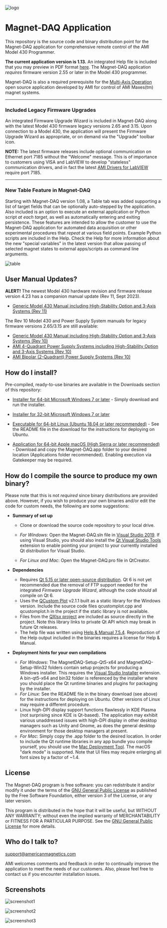 [logo]:http://www.americanmagnetics.com/images/header_r2_c1.jpg "AMI Logo"

![logo](http://www.americanmagnetics.com/images/header_r2_c1.jpg)

# Magnet-DAQ Application #

This repository is the source code and binary distribution point for the Magnet-DAQ application for comprehensive remote control of the AMI Model 430 Programmer.

**The current application version is 1.13.** An integrated Help file is included that you may preview in PDF format [here](https://bitbucket.org/americanmagneticsinc/magnet-daq/downloads/Magnet-DAQ-Help.pdf). The Magnet-DAQ application *requires* firmware version 2.55 or later in the Model 430 programmer. 

Magnet-DAQ is also a required prerequisite for the [Multi-Axis Operation](https://bitbucket.org/americanmagneticsinc/multi-axis-operation) open source application developed by AMI for control of AMI Maxes(tm) magnet systems.

------

### Included Legacy Firmware Upgrades ###

An integrated Firmware Upgrade Wizard is included in Magnet-DAQ along with the latest Model 430 firmware legacy versions 2.65 and 3.15. Upon connection to a Model 430, the application will present the Firmware Upgrade Wizard as appropriate, or on demand via the "Upgrade" toolbar icon.

**NOTE:** The latest firmware releases include optional communication on Ethernet port 7185 without the "Welcome" message. This is of importance to customers using VISA and LabVIEW to develop "stateless" communication drivers, and in fact the latest [AMI Drivers for LabVIEW](https://bitbucket.org/americanmagneticsinc/ami-drivers) require port 7185.

------

### New Table Feature in Magnet-DAQ

Starting with Magnet-DAQ version 1.08, a Table tab was added supporting a list of target fields that can be optionally auto-stepped by the application. Also included is an option to execute an external application or Python script *at each target*, as well as automatically entering and exiting persistence. These features are intended to allow the customer to use the Magnet-DAQ application for automated data acquisition or other experimental procedures that *repeat* at various field points. Example Python scripts are included in the Help. Check the Help for more information about the new "special variables" in the latest version that allow passing of selected magnet states to external apps/scripts as command line arguments.

![table](https://bitbucket.org/americanmagneticsinc/magnet-daq/raw/fd38e070b36eef59ecea22f000a22da181c272f8/help/images/screenshot4.png)



## User Manual Updates? ##

**ALERT!**  The newest Model 430 hardware revision and firmware release version 4.23 has a companion manual update (Rev 11, Sept 2023).

* [Generic Model 430 Manual including High-Stability Option and 3-Axis Systems (Rev 11)](https://bitbucket.org/americanmagneticsinc/magnet-daq/downloads/mn-430-rev11.pdf)

The Rev 10 Model 430 and Power Supply System manuals for legacy firmware versions 2.65/3.15 are still available:

* [Generic Model 430 Manual including High-Stability Option and 3-Axis Systems (Rev 10)](https://bitbucket.org/americanmagneticsinc/magnet-daq/downloads/mn-430-rev10.pdf)
* [AMI 4-Quadrant Power Supply Systems including High-Stability Option and 3-Axis Systems (Rev 10)](https://bitbucket.org/americanmagneticsinc/magnet-daq/downloads/mn-4QPS-rev10.pdf)
* [AMI Bipolar (2-Quadrant) Power Supply Systems (Rev 10)](https://bitbucket.org/americanmagneticsinc/magnet-daq/downloads/mn-Bipolar-rev10.pdf)

## How do I install? ##

Pre-compiled, ready-to-use binaries are available in the Downloads section of this repository:

* [Installer for 64-bit Microsoft Windows 7 or later](https://bitbucket.org/americanmagneticsinc/magnet-daq/downloads/MagnetDAQ-Setup.msi) - Simply download and run the installer.
* [Installer for 32-bit Microsoft Windows 7 or later](https://bitbucket.org/americanmagneticsinc/magnet-daq/downloads/MagnetDAQ-Setup-Win32.msi)

* [Executable for 64-bit Linux (Ubuntu 18.04 or later recommended)](https://bitbucket.org/americanmagneticsinc/magnet-daq/downloads/Magnet-DAQ.tar.gz) - See the README file in the download for the instructions for deploying on Ubuntu.
* [Application for 64-bit Apple macOS (High Sierra or later recommended)](https://bitbucket.org/americanmagneticsinc/magnet-daq/downloads/Magnet-DAQ.dmg) - Download and copy the Magnet-DAQ.app folder to your desired location (Applications folder recommended). Enabling execution via Gatekeeper may be required.

## How do I compile the source to produce my own binary? ##

Please note that this is not *required* since binary distributions are provided above. However, if you wish to produce your own binaries and/or edit the code for custom needs, the following are some suggestions:

* __Summary of set up__
	* Clone or download the source code repository to your local drive.
	
	* *For Windows*: Open the Magnet-DAQ.sln file in [Visual Studio 2019](https://visualstudio.microsoft.com/downloads/). If using Visual Studio, you should also install the [Qt Visual Studio Tools](https://marketplace.visualstudio.com/items?itemName=TheQtCompany.QtVisualStudioTools2019) extension to enable pointing your project to your currently installed Qt distribution for Visual Studio.
	
	* *For Linux and Mac*: Open the Magnet-DAQ.pro file in QtCreator.


* __Dependencies__
	* Requires [Qt 5.15 or later open-source distribution](https://www.qt.io/download-open-source/). Qt 6 is not yet recommended due the removal of FTP support needed for the integrated *Firmware Upgrade Wizard*, although the code *should* all compile on Qt 6.
	* Uses the [QCustom Plot](https://www.qcustomplot.com/) v2.1.1 built as a static library for the Windows version. Include the source code files qcustomplot.cpp and qcustomplot.h in the project if the static library is not available.
	* Files from the [QXlsx project](https://github.com/QtExcel/QXlsx) are included as source directly in the project. Note this library links to private Qt API which may break in future Qt releases.
	* The help file was written using [Help & Manual 7.5.4](https://www.helpandmanual.com/). Reproduction of the Help output included in the binaries requires a license for Help & Manual.


* __Deployment hints for your own compilations__
	* *For Windows*: The MagnetDAQ-Setup-Qt5-x64 and MagnetDAQ-Setup-Win32 folders contain setup projects for producing a Windows installer. This requires the [Visual Studio Installer](https://marketplace.visualstudio.com/items?itemName=VisualStudioClient.MicrosoftVisualStudio2017InstallerProjects) extension. A bin-qt5-x64 and bin32 folder is referenced by the installer where you should place the Qt runtime binaries and plugins for packaging by the installer.
	* *For Linux:* See the README file in the binary download (see above) for the instructions for deploying on Ubuntu. Other versions of Linux may require a different procedure.
	* Linux high-DPI display support functions flawlessly in KDE Plasma (not surprising since KDE is Qt-based). The application may exhibit various unaddressed issues with high-DPI display in other desktop managers such as Unity and Gnome, as does the general desktop environment for those desktop managers at present.
	* *For Mac*: Simply copy the .app folder to the desired location. In order to include the Qt runtime libraries in any app bundle you compile yourself, you should use the [Mac Deployment Tool](https://doc.qt.io/qt-6/macos-deployment.html). The macOS "dark mode" is supported. Note that UI files may require enlarging all font sizes by a factor of ~1.4.

## License ##

The Magnet-DAQ program is free software: you can redistribute it and/or modify it under the terms of the [GNU General Public License](https://www.gnu.org/licenses/gpl.html) as published by the Free Software Foundation, either version 3 of the License, or any later version.

This program is distributed in the hope that it will be useful, but WITHOUT ANY WARRANTY; without even the implied warranty of MERCHANTABILITY or FITNESS FOR A PARTICULAR PURPOSE. See the [GNU General Public License](https://www.gnu.org/licenses/gpl.html) for more details.


## Who do I talk to? ##

<support@americanmagnetics.com>

AMI welcomes comments and feedback in order to continually improve the application to meet the needs of our customers. Also, please feel free to contact us if you encounter installation issues.

## Screenshots ##

![screenshot1](https://bitbucket.org/americanmagneticsinc/magnet-daq/raw/fd38e070b36eef59ecea22f000a22da181c272f8/help/images/screenshot1.png)

![screenshot2](https://bitbucket.org/americanmagneticsinc/magnet-daq/raw/fd38e070b36eef59ecea22f000a22da181c272f8/help/images/screenshot2.png)

![screenshot3](https://bitbucket.org/americanmagneticsinc/magnet-daq/raw/fd38e070b36eef59ecea22f000a22da181c272f8/help/images/screenshot3.png)

